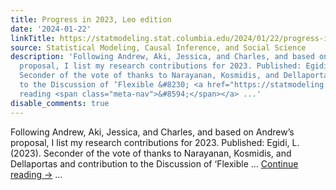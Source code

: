 ```yaml
---
title: Progress in 2023, Leo edition
date: '2024-01-22'
linkTitle: https://statmodeling.stat.columbia.edu/2024/01/22/progress-in-2023-leo-edition/
source: Statistical Modeling, Causal Inference, and Social Science
description: 'Following Andrew, Aki, Jessica, and Charles, and based on Andrew&#8217;s
  proposal, I list my research contributions for 2023. Published: Egidi, L. (2023).
  Seconder of the vote of thanks to Narayanan, Kosmidis, and Dellaportas and contribution
  to the Discussion of ‘Flexible &#8230; <a href="https://statmodeling.stat.columbia.edu/2024/01/22/progress-in-2023-leo-edition/">Continue
  reading <span class="meta-nav">&#8594;</span></a> ...'
disable_comments: true
---
```

Following Andrew, Aki, Jessica, and Charles, and based on Andrew&#8217;s proposal, I list my research contributions for 2023. Published: Egidi, L. (2023). Seconder of the vote of thanks to Narayanan, Kosmidis, and Dellaportas and contribution to the Discussion of ‘Flexible &#8230; <a href="https://statmodeling.stat.columbia.edu/2024/01/22/progress-in-2023-leo-edition/">Continue reading <span class="meta-nav">&#8594;</span></a> ...